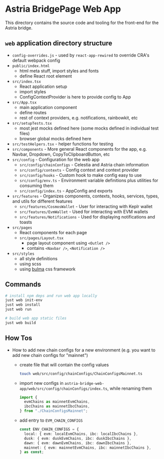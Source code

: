 # Astria BridgePage Web App

This directory contains the source code and tooling for the front-end for
the Astria bridge.

## `web` application directory structure

* `config-overrides.js` - used by `react-app-rewired` to override CRA's default
  webpack config
* `public/index.html`
  * html meta stuff, import styles and fonts
  * define React root element
* `src/index.tsx`
  * React application setup
  * import styles
  * ConfigContextProvider is here to provide config to App
* `src/App.tsx`
  * main application component
  * define routes
  * rest of context providers, e.g. notifications, rainbowkit, etc
* `src/setupTests.tsx`
  * most jest mocks defined here (some mocks defined in individual test files)
  * browser global mocks defined here
* `src/testHelpers.tsx` - helper functions for testing
* `src/components` - More general React components for the app, e.g. Navbar,
  Dropdown, CopyToClipboardButton, etc
* `src/config` - Configuration for the web app
  * `src/config/chainConfigs` - Celestia and Astria chain information
  * `src/config/contexts` - Config context and context provider
  * `src/config/hooks` - Custom hook to make config easy to use
  * `src/config/env.ts` - Environment variable definitions plus utilities for
    consuming them
  * `src/config/index.ts` - AppConfig and exports
* `src/features` - Organizes components, contexts, hooks, services, types, and
  utils for different features
  * `src/features/CosmosWallet` - User for interacting with Keplr wallet
  * `src/features/EvmWallet` - Used for interacting with EVM wallets
  * `src/features/Notifications` - Used for displaying notifications and toasts
* `src/pages`
  * React components for each page
  * `src/pages/Layout.tsx`
    * page layout component using `<Outlet />`
    * contains `<Navbar />`, `<Notification />`
* `src/styles`
  * all style definitions
  * using scss
  * using [bulma](https://bulma.io/documentation/) css framework

## Commands

```bash
# install npm deps and run web app locally
just web init-env
just web install
just web run

# build web app static files
just web build
```

## How Tos

* How to add new chain configs for a new environment (e.g. you want to add new
  chain configs for "mainnet")
  * create file that will contain the config values

    ```sh
    touch web/src/config/chainConfigs/ChainConfigsMainnet.ts
    ```

  * import new configs in
    `astria-bridge-web-app/web/src/config/chainConfigs/index.ts`, while renaming
    them

    ```typescript
    import {
      evmChains as mainnetEvmChains,
      ibcChains as mainnetIbcChains,
    } from "./ChainConfigsMainnet"; 
    ```

  * add entry to `EVM_CHAIN_CONFIGS`

    ```typescript
    const ENV_CHAIN_CONFIGS = {
      local: { evm: localEvmChains, ibc: localIbcChains },
      dusk: { evm: duskEvmChains, ibc: duskIbcChains },
      dawn: { evm: dawnEvmChains, ibc: dawnIbcChains },
      mainnet: { evm: mainnetEvmChains, ibc: mainnetIbcChains },
    } as const;
    ```
